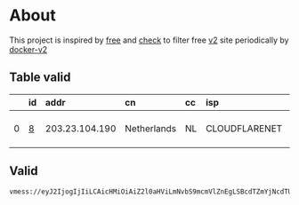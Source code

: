 
# About

This project is inspired by [free](https://github.com/freefq/free) and [check](https://github.com/yeahwu/check) to filter free [v2](https://github.com/v2fly/v2ray-core) site periodically by [docker-v2](https://hub.docker.com/r/v2ray/official)

    

## Table valid
|    | id                 | addr           | cn          | cc   | isp           | ip                     | chatgpt          |
|---:|:-------------------|:---------------|:------------|:-----|:--------------|:-----------------------|:-----------------|
|  0 | [8](config/8.json) | 203.23.104.190 | Netherlands | NL   | CLOUDFLARENET | 2a09:bac1:5560::20a:2a | Yes (Region: NL) |

## Valid
```
vmess://eyJ2IjogIjIiLCAicHMiOiAiZ2l0aHViLmNvbS9mcmVlZnEgLSBcdTZmYjNcdTU5MjdcdTUyMjlcdTRlOWFcdTYwODlcdTVjM2MgOCIsICJhZGQiOiAiMjAzLjIzLjEwNC4xOTAiLCAicG9ydCI6ICI4NDQzIiwgImlkIjogIjFjZWMxZWJjLWI0ODktNDc2OS1mMmQ5LWUwNzliNTgzMmE2MCIsICJhaWQiOiAiMCIsICJzY3kiOiAiYXV0byIsICJuZXQiOiAid3MiLCAidHlwZSI6ICJub25lIiwgImhvc3QiOiAiY2xvdWRjb25lYWFhLmdvcmdvcmNoaWNrZW4ub25lIiwgInBhdGgiOiAiL2Nsb3VkY29uZWFhYSIsICJ0bHMiOiAidGxzIiwgInNuaSI6ICIifQ==
```

